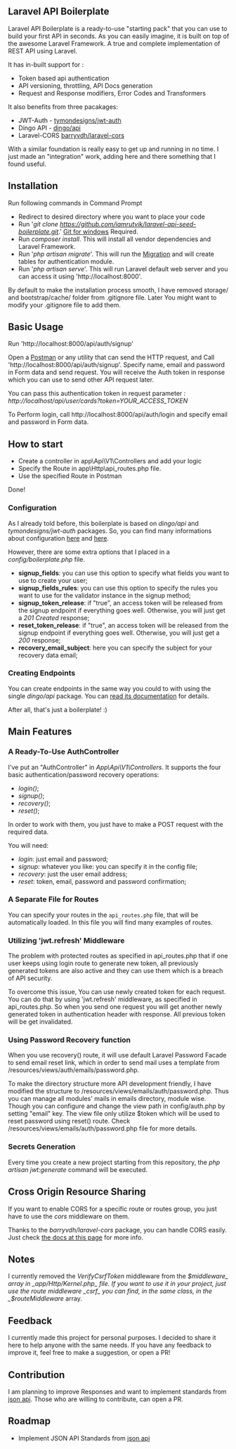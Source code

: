 ## Laravel API Boilerplate

Laravel API Boilerplate is a ready-to-use "starting pack" that you can use to build your first API in seconds. As you can easily imagine, it is built on top of the awesome Laravel Framework. A true and complete implementation of REST API using Laravel.

It has in-built support for :

* Token based api authentication
* API versioning, throttling, API Docs generation
* Request and Response modifiers, Error Codes and Transformers

It also benefits from three pacakages:

* JWT-Auth - [tymondesigns/jwt-auth](https://github.com/tymondesigns/jwt-auth)
* Dingo API - [dingo/api](https://github.com/dingo/api)
* Laravel-CORS [barryvdh/laravel-cors](http://github.com/barryvdh/laravel-cors)

With a similar foundation is really easy to get up and running in no time. I just made an "integration" work, adding here and there something that I found useful.

## Installation

Run following commands in Command Prompt

* Redirect to desired directory where you want to place your code
* Run '_git clone https://github.com/iamrutvik/laravel-api-seed-boilerplate.git_.' [Git for windows](https://git-scm.com/download/win) Required.
* Run _composer install_. This will install all vendor dependencies and Laravel Framework.
* Run '_php artisan migrate_'. This will run the [Migration](https://laravel.com/docs/5.2/migrations) and will create tables for authentication module.
* Run '_php artisan serve_'. This will run Laravel default web server and you can access it using 'http://localhost:8000'.

By default to make the installation process smooth, I have removed storage/ and bootstrap/cache/ folder from .gitignore file.
Later You might want to modify your .gitignore file to add them.

## Basic Usage

Run 'http://localhost:8000/api/auth/signup'

Open a [Postman](https://chrome.google.com/webstore/detail/postman/fhbjgbiflinjbdggehcddcbncdddomop?hl=en) or any utility that can send the HTTP request, and Call 'http://localhost:8000/api/auth/signup'. Specify name, email and password in Form data and send request.
You will receive the Auth token in response which you can use to send other API request later.

You can pass this authentication token in request parameter :
_http://localhost/api/user/cards?token=YOUR_ACCESS_TOKEN_

To Perform login, call http://localhost:8000/api/auth/login and specify email and password in Form data.

## How to start

* Create a controller in app\Api\V1\Controllers and add your logic
* Specify the Route in app\Http\api_routes.php file.
* Use the specified Route in Postman

Done!

### Configuration

As I already told before, this boilerplate is based on _dingo/api_ and _tymondesigns/jwt-auth_ packages. So, you can find many informations about configuration <a href="https://github.com/tymondesigns/jwt-auth/wiki/Configuration" target="_blank">here</a> and <a href="https://github.com/dingo/api/wiki/Configuration">here</a>.

However, there are some extra options that I placed in a _config/boilerplate.php_ file.

* **signup_fields**: you can use this option to specify what fields you want to use to create your user;
* **signup_fields_rules**: you can use this option to specify the rules you want to use for the validator instance in the signup method;
* **signup_token_release**: if "true", an access token will be released from the signup endpoint if everything goes well. Otherwise, you will just get a _201 Created_ response;
* **reset_token_release**: if "true", an access token will be released from the signup endpoint if everything goes well. Otherwise, you will just get a _200_ response;
* **recovery_email_subject**: here you can specify the subject for your recovery data email;

### Creating Endpoints

You can create endpoints in the same way you could to with using the single _dingo/api_ package. You can <a href="https://github.com/dingo/api/wiki/Creating-API-Endpoints" target="_blank">read its documentation</a> for details.

After all, that's just a boilerplate! :)

## Main Features

### A Ready-To-Use AuthController

I've put an "AuthController" in _App\Api\V1\Controllers_. It supports the four basic authentication/password recovery operations:

* _login()_;
* _signup()_;
* _recovery()_;
* _reset()_;

In order to work with them, you just have to make a POST request with the required data.

You will need:

* _login_: just email and password;
* _signup_: whatever you like: you can specify it in the config file;
* _recovery_: just the user email address;
* _reset_: token, email, password and password confirmation;

### A Separate File for Routes

You can specify your routes in the `api_routes.php` file, that will be automatically loaded. In this file you will find many examples of routes.

### Utilizing 'jwt.refresh' Middleware

The problem with protected routes as specified in api_routes.php that if one user keeps using login route to generate new token, all previously generated tokens are also active and they can use them which is a breach of API security.

To overcome this issue, You can use newly created token for each request. You can do that by using 'jwt.refresh' middleware, as specified in api_routes.php. So when you send one request you will get another newly generated token in authentication header with response. All previous token will be get invalidated.

### Using Password Recovery function

When you use recovery() route, it will use default Laravel Password Facade to send email reset link, which in order to send mail uses a template from /resources/views/auth/emails/password.php.

To make the directory structure more API development friendly, I have modified the structure to /resources/views/emails/auth/password.php. Thus you can manage all modules' mails in emails directory, module wise.
Though you can configure and change the view path in config/auth.php by setting "email" key. The view file only utilize $token which will be used to reset password using reset() route. Check /resources/views/emails/auth/password.php file for more details.

### Secrets Generation

Every time you create a new project starting from this repository, the _php artisan jwt:generate_ command will be executed.

## Cross Origin Resource Sharing

If you want to enable CORS for a specific route or routes group, you just have to use the _cors_ middleware on them.

Thanks to the _barryvdh/laravel-cors_ package, you can handle CORS easily. Just check <a href="https://github.com/barryvdh/laravel-cors" target="_blank">the docs at this page</a> for more info.

## Notes

I currently removed the _VerifyCsrfToken_ middleware from the _$middleware_ array in _app/Http/Kernel.php_ file. If you want to use it in your project, just use the route middleware _csrf_ you can find, in the same class, in the _$routeMiddleware_ array.

## Feedback

I currently made this project for personal purposes. I decided to share it here to help anyone with the same needs. If you have any feedback to improve it, feel free to make a suggestion, or open a PR!

## Contribution

I am planning to improve Responses and want to implement standards from <a href="http://jsonapi.org/" target="_blank">json api</a>. Those who are willing to contribute, can open a PR.

## Roadmap

* Implement JSON API Standards from <a href="http://jsonapi.org/" target="_blank">json api</a>

